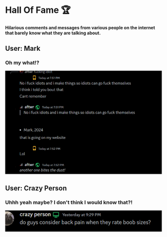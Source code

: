 

# Hall Of Fame 🏆


#### Hilarious comments and messages from various people on the internet that barely know what they are talking about.


## User: Mark

### Oh my what!?

![img](./mark-being-mark.png)



## User: Crazy Person

### Uhhh yeah maybe? I don't think I would know that?!

![img](./jas-being-crazy.png)

